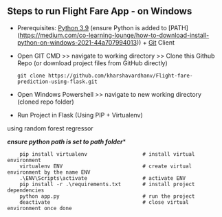 

## Steps to run Flight Fare App - on Windows

* Prerequisites: [Python 3.9](https://www.python.org/downloads/) (ensure Python is added to [PATH] (https://medium.com/co-learning-lounge/how-to-download-install-python-on-windows-2021-44a707994013)) + [Git](https://git-scm.com/downloads) Client 
* Open GIT CMD >> navigate to working directory >> Clone this Github Repo (or download project files from GitHub directly)

      git clone https://github.com/kharshavardhanv/Flight-fare-prediction-using-flask.git
* Open Windows Powershell >> navigate to new working directory (cloned repo folder)
* Run Project in Flask (Using PIP + Virtualenv)

 using random forest regressor

*******ensure python path is set to path folder********

        pip install virtualenv                  # install virtual environment        
        virtualenv ENV                          # create virtual environment by the name ENV
        .\ENV\Scripts\activate                  # activate ENV
        pip install -r .\requirements.txt       # install project dependencies
        python app.py                           # run the project
        deactivate                              # close virtual environment once done
 
